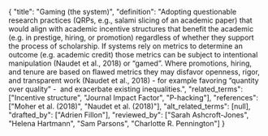 {
    "title": "Gaming (the system)",
    "definition": "Adopting questionable research practices (QRPs, e.g., salami slicing of an academic paper) that would align with academic incentive structures that benefit the academic (e.g. in prestige, hiring, or promotion) regardless of whether they support the process of scholarship. If systems rely on metrics to determine an outcome (e.g. academic credit) those metrics can be subject to intentional manipulation (Naudet et al., 2018) or “gamed”. Where promotions, hiring, and tenure are based on flawed metrics they may disfavor openness, rigor, and transparent work (Naudet et al., 2018) - for example favoring “quantity over quality” -  and exacerbate existing inequalities.",
    "related_terms": ["Incentive structure", "Journal Impact Factor", "P-hacking"],
    "references": ["Moher et al. (2018)", "Naudet et al. (2018)"],
    "alt_related_terms": [null],
    "drafted_by": ["Adrien Fillon"],
    "reviewed_by": ["Sarah Ashcroft-Jones", "Helena Hartmann", "Sam Parsons", "Charlotte R. Pennington"]
  }
